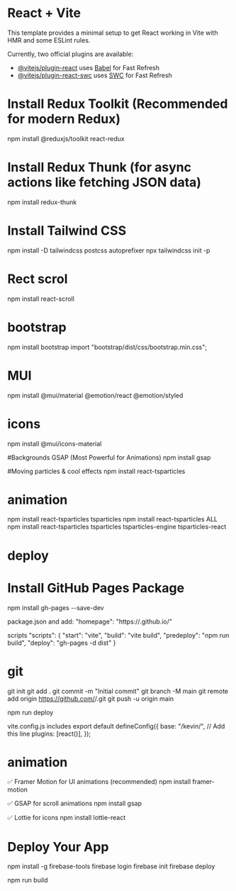 # React + Vite

This template provides a minimal setup to get React working in Vite with HMR and some ESLint rules.

Currently, two official plugins are available:

- [@vitejs/plugin-react](https://github.com/vitejs/vite-plugin-react/blob/main/packages/plugin-react/README.md) uses [Babel](https://babeljs.io/) for Fast Refresh
- [@vitejs/plugin-react-swc](https://github.com/vitejs/vite-plugin-react-swc) uses [SWC](https://swc.rs/) for Fast Refresh


# Install Redux Toolkit (Recommended for modern Redux)
npm install @reduxjs/toolkit react-redux

# Install Redux Thunk (for async actions like fetching JSON data)
npm install redux-thunk

# Install Tailwind CSS
npm install -D tailwindcss postcss autoprefixer
npx tailwindcss init -p

# Rect scrol 
npm install react-scroll

# bootstrap
npm install bootstrap
import "bootstrap/dist/css/bootstrap.min.css";

# MUI
npm install @mui/material @emotion/react @emotion/styled
# icons
npm install @mui/icons-material


#Backgrounds
GSAP (Most Powerful for Animations)
npm install gsap

#Moving particles & cool effects
npm install react-tsparticles

# animation 
npm install react-tsparticles tsparticles
npm install react-tsparticles
ALL
npm install react-tsparticles tsparticles tsparticles-engine tsparticles-react

# deploy
#  Install GitHub Pages Package
npm install gh-pages --save-dev

package.json and add:
"homepage": "https://<your-github-username>.github.io/<your-repo-name>"

scripts
"scripts": {
  "start": "vite",
  "build": "vite build",
  "predeploy": "npm run build",
  "deploy": "gh-pages -d dist"
}

# git 
git init
git add .
git commit -m "Initial commit"
git branch -M main
git remote add origin https://github.com/<your-github-username>/<your-repo-name>.git
git push -u origin main


npm run deploy

vite.config.js includes
export default defineConfig({
  base: "/kevin/", // Add this line
  plugins: [react()],
});

# animation 
✅ Framer Motion for UI animations (recommended)
npm install framer-motion

✅ GSAP for scroll animations
npm install gsap

✅ Lottie for icons
npm install lottie-react



# Deploy Your App 
npm install -g firebase-tools
firebase login
firebase init
firebase deploy


npm run build